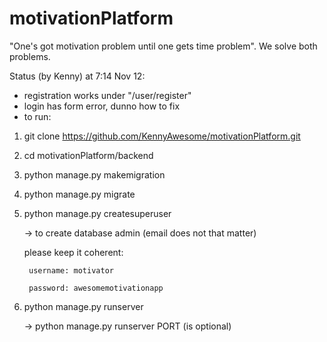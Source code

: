 # motivationPlatform
"One's got motivation problem until one gets time problem". We solve both problems.

Status (by Kenny) at 7:14 Nov 12:
- registration works under "/user/register"
- login has form error, dunno how to fix
- to run:

1) git clone https://github.com/KennyAwesome/motivationPlatform.git

2) cd motivationPlatform/backend

3) python manage.py makemigration

4) python manage.py migrate

5) python manage.py createsuperuser

    -> to create database admin (email does not that matter)

    please keep it coherent:

        username: motivator

        password: awesomemotivationapp

6) python manage.py runserver

    -> python manage.py runserver PORT (is optional)
